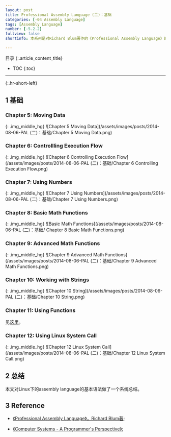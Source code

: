 ```yaml
---
layout: post
title: Professional Assembly Language (二)：基础
categories: [-04 Assembly Language]
tags: [Assembly Language]
number: [-5.2.2]
fullview: false
shortinfo: 本系列是对Richard Blum著作的《Professional Assembly Language》的读书总结。本文是第2篇笔记《Professional Assembly Language (二)：基础》。

---
```

目录
{:.article_content_title}


* TOC
{:toc}

---
{:.hr-short-left}

## 1 基础 ##

### Chapter 5: Moving Data ###

{: .img_middle_hg}
![Chapter 5 Moving Data](/assets/images/posts/2014-08-06-PAL (二)：基础/Chapter 5 Moving Data.png)


### Chapter 6: Controllling Execution Flow ###

{: .img_middle_hg}
![Chapter 6 Controlling Execution Flow](/assets/images/posts/2014-08-06-PAL (二)：基础/Chapter 6 Controlling Execution Flow.png)

### Chapter 7: Using Numbers ###

{: .img_middle_hg}
![Chapter 7 Using Numbers](/assets/images/posts/2014-08-06-PAL (二)：基础/Chapter 7 Using Numbers.png)


### Chapter 8: Basic Math Functions ###

{: .img_middle_hg}
![Basic Math Functions](/assets/images/posts/2014-08-06-PAL (二)：基础/
Chapter 8 Basic Math Functions.png)

### Chapter 9: Advanced Math Functions ###


{: .img_middle_hg}
![Chapter 9 Advanced Math Functions](/assets/images/posts/2014-08-06-PAL (二)：基础/Chapter 9 Advanced Math Functions.png)

### Chapter 10: Working with Strings ##

{: .img_middle_hg}
![Chapter 10 String](/assets/images/posts/2014-08-06-PAL (二)：基础/Chapter 10 String.png)

### Chapter 11: Using Functions ##

见[这里]({{site.baseurl}}/-05%20assembly%20language/2014/08/04/%E6%B1%87%E7%BC%96%E8%AF%AD%E8%A8%80-(%E5%9B%9B)-C%E8%AF%AD%E8%A8%80%E5%92%8C%E6%B1%87%E7%BC%96.html#section-3)。

### Chapter 12: Using Linux System Call ##

{: .img_middle_hg}
![Chapter 12 Linux System Call](/assets/images/posts/2014-08-06-PAL (二)：基础/Chapter 12 Linux System Call.png)

## 2 总结 ##

本文对Linux下的assembly language的基本语法做了一个系统总结。

## 3 Reference ##

- [《Professional Assembly Language》，Richard Blum著](https://www.amazon.com/Professional-Assembly-Language-Richard-Blum/dp/0764579010);

- [《Computer Systems - A Programmer's Perspective》](https://www.amazon.com/Computer-Systems-Programmers-Perspective-2nd/dp/0136108040);



